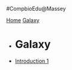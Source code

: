 #CompbioEdu@Massey

[Home](index.md)
[Galaxy]()

  * # Galaxy
  * [Introduction 1](galaxy-intro/index.md)
  
